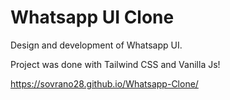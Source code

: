 # Whatsapp UI Clone
 Design and development of Whatsapp UI.

 Project was done with Tailwind CSS and Vanilla Js!

https://sovrano28.github.io/Whatsapp-Clone/

